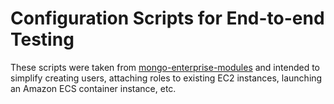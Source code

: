 # Configuration Scripts for End-to-end Testing

These scripts were taken
from [mongo-enterprise-modules](https://github.com/10gen/mongo-enterprise-modules/tree/master/jstests/external_auth_aws)
and intended to simplify creating users, attaching roles to existing EC2 instances, launching an Amazon ECS container
instance, etc.